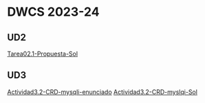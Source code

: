﻿# DWCS 2023-24
## UD2
[Tarea02.1-Propuesta-Sol](https://github.com/dwcs-2324/Tarea02.1-Sol.git)

## UD3
[Actividad3.2-CRD-mysqli-enunciado](https://github.com/dwcs-2324/Actividad3.2-enunciado.git)
[Actividad3.2-CRD-myslqi-Sol](https://github.com/dwcs-2324/Actividad3.2-sol.git)


